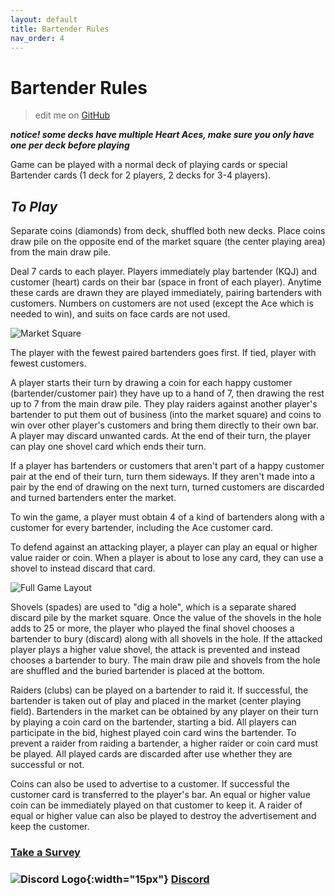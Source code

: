 ```yaml
---
layout: default
title: Bartender Rules
nav_order: 4
---
```



# Bartender Rules
> edit me on [GitHub](https://github.com/sybenx/aarwares-site/blob/main/bartender.md)

**_notice! some decks have multiple Heart Aces, make sure you only have one per deck before playing_**

Game can be played with a normal deck of playing cards or special Bartender cards (1 deck for 2 players, 2 decks for 3-4 players).

## _To Play_

Separate coins (diamonds) from deck, shuffled both new decks. Place coins draw pile on the opposite end of the market square (the center playing area) from the main draw pile.

Deal 7 cards to each player. Players immediately play bartender (KQJ) and customer (heart) cards on their bar (space in front of each player). Anytime these cards are drawn they are played immediately, pairing bartenders with customers. Numbers on customers are not used (except the Ace which is needed to win), and suits on face cards are not used.

![Market Square](https://github.com/sybenx/aarwares-site/assets/2048087/e914cea5-2841-4736-9540-40b6c52f1838)

The player with the fewest paired bartenders goes first. If tied, player with fewest customers. 

A player starts their turn by drawing a coin for each happy customer (bartender/customer pair) they have up to a hand of 7, then drawing the rest up to 7 from the main draw pile. They play raiders against another player's bartender to put them out of business (into the market square) and coins to win over other player's customers and bring them directly to their own bar. A player may discard unwanted cards. At the end of their turn, the player can play one shovel card which ends their turn.

If a player has bartenders or customers that aren't part of a happy customer pair at the end of their turn, turn them sideways. If they aren't made into a pair by the end of drawing on the next turn, turned customers are discarded and turned bartenders enter the market.

To win the game, a player must obtain 4 of a kind of bartenders along with a customer for every bartender, including the Ace customer card.

To defend against an attacking player, a player can play an equal or higher value raider or coin. When a player is about to lose any card, they can use a shovel to instead discard that card.

![Full Game Layout](https://github.com/sybenx/aarwares-site/assets/2048087/8bf89d72-748c-41ad-ae2d-16a05f48879a)


Shovels (spades) are used to "dig a hole", which is a separate shared discard pile by the market square. Once the value of the shovels in the hole adds to 25 or more, the player who played the final shovel chooses a bartender to bury (discard) along with all shovels in the hole. If the attacked player plays a higher value shovel, the attack is prevented and instead chooses a bartender to bury. The main draw pile and shovels from the hole are shuffled and the buried bartender is placed at the bottom.

Raiders (clubs) can be played on a bartender to raid it. If successful, the bartender is taken out of play and placed in the market (center playing field). Bartenders in the market can be obtained by any player on their turn by playing a coin card on the bartender, starting a bid. All players can participate in the bid, highest played coin card wins the bartender. To prevent a raider from raiding a bartender, a higher raider or coin card must be played. All played cards are discarded after use whether they are successful or not.

Coins can also be used to advertise to a customer. If successful the customer card is transferred to the player's bar. An equal or higher value coin can be immediately played on that customer to keep it. A raider of equal or higher value can also be played to destroy the advertisement and keep the customer.

### [Take a Survey](https://forms.gle/mPD71fr6YsUsrQp18)

### ![Discord Logo](https://assets-global.website-files.com/6257adef93867e50d84d30e2/636e0a69f118df70ad7828d4_icon_clyde_blurple_RGB.svg){:width="15px"} [Discord](https://discord.gg/hfDj2JdH)
